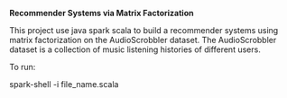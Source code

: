 **Recommender Systems via Matrix Factorization**

This project use java spark scala to build a recommender systems using matrix factorization on the AudioScrobbler dataset. The AudioScrobbler dataset is a collection of music listening histories of different users.

To run:

spark-shell -i file_name.scala